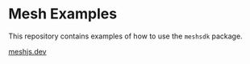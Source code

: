 # Mesh Examples

This repository contains examples of how to use the `meshsdk` package.

[meshjs.dev](https://meshjs.dev/)